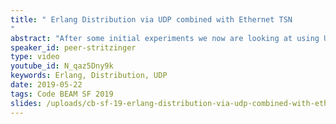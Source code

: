 ```yaml
---
title: " Erlang Distribution via UDP combined with Ethernet TSN
"
abstract: "After some initial experiments we now are looking at using UDP for Erlang Distribution. Ethernet TSN (=Time Sensitive Networking) is a set of new standards that extends Ethernet by controlling latency and redundancy on Layer-2 making it possible to implement hard realtime reliable datagram service."
speaker_id: peer-stritzinger
type: video
youtube_id: N_qaz5Dny9k
keywords: Erlang, Distribution, UDP
date: 2019-05-22
tags: Code BEAM SF 2019
slides: /uploads/cb-sf-19-erlang-distribution-via-udp-combined-with-ethernet-tsn-peer-stritzinger-compressed.pdf
---
```



